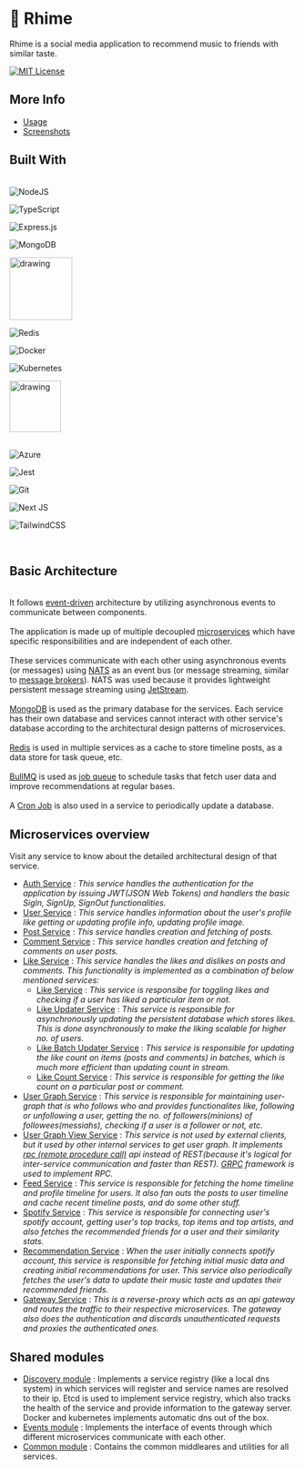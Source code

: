 # 🎸 Rhime

Rhime is a social media application to recommend music to friends with similar taste.

[![MIT License](https://img.shields.io/badge/License-MIT-brightgreen.svg)](/LICENSE.md)

## More Info 
- [Usage](/docs/Usage.md)
- [Screenshots](/docs/Screenshots.md)


## Built With

\
![NodeJS](https://img.shields.io/badge/node.js-6DA55F?style=for-the-badge&logo=node.js&logoColor=white)

![TypeScript](https://img.shields.io/badge/typescript-%23007ACC.svg?style=for-the-badge&logo=typescript&logoColor=white)

![Express.js](https://img.shields.io/badge/express.js-%23404d59.svg?style=for-the-badge&logo=express&logoColor=%2361DAFB)

![MongoDB](https://img.shields.io/badge/MongoDB-%234ea94b.svg?style=for-the-badge&logo=mongodb&logoColor=white)

<img src="https://user-images.githubusercontent.com/58662119/205492707-bf15a9b2-fe6f-42c1-a405-2e590fc69a0b.png" alt="drawing" width="110"/>

![Redis](https://img.shields.io/badge/redis-%23DD0031.svg?style=for-the-badge&logo=redis&logoColor=white)

![Docker](https://img.shields.io/badge/Docker-2CA5E0?style=for-the-badge&logo=docker&logoColor=white)

![Kubernetes](https://img.shields.io/badge/kubernetes-326ce5.svg?&style=for-the-badge&logo=kubernetes&logoColor=white)

<img src="https://user-images.githubusercontent.com/95200/143832033-32e868df-f3b0-4251-97fb-c64809a43d36.png" alt="drawing" width="90"/>

\
![Azure](https://img.shields.io/badge/azure-%230072C6.svg?style=for-the-badge&logo=microsoftazure&logoColor=white)

![Jest](https://img.shields.io/badge/-jest-%23C21325?style=for-the-badge&logo=jest&logoColor=white)

![Git](https://img.shields.io/badge/git-%23F05033.svg?style=for-the-badge&logo=git&logoColor=white)

![Next JS](https://img.shields.io/badge/Next-black?style=for-the-badge&logo=next.js&logoColor=white)

![TailwindCSS](https://img.shields.io/badge/tailwindcss-%2338B2AC.svg?style=for-the-badge&logo=tailwind-css&logoColor=white)

</br>


## Basic Architecture
\
It follows [event-driven](https://en.wikipedia.org/wiki/Event-driven_architecture) architecture by utilizing asynchronous events to communicate between components.\
\
The application is made up of multiple decoupled [microservices](https://microservices.io/) which have specific responsibilities and are independent of each other.\
\
These services communicate with each other using asynchronous events (or messages) using [NATS](https://nats.io/) as an event bus (or message streaming, similar to [message brokers](https://en.wikipedia.org/wiki/Message_broker)). NATS was used because it provides lightweight persistent message streaming using [JetStream](https://docs.nats.io/nats-concepts/jetstream).\
\
[MongoDB](https://www.mongodb.com/home) is used as the primary database for the services. Each service has their own database and services cannot interact with other service's database according to the architectural design patterns of microservices.\
\
[Redis](https://redis.io/) is used in multiple services as a cache to store timeline posts, as a data store for task queue, etc.\
\
[BullMQ](https://docs.bullmq.io/) is used as [job queue](https://en.wikipedia.org/wiki/Job_queue) to schedule tasks that fetch user data and improve recommendations at regular bases.\
\
A [Cron Job](https://en.wikipedia.org/wiki/Cron) is also used in a service to periodically update a database.


## Microservices overview
Visit any service to know about the detailed architectural design of that service.
- [Auth Service]() : *This service handles the authentication for the application by issuing JWT(JSON Web Tokens) and handlers the basic SigIn, SignUp, SignOut functionalities.*
- [User Service]() : *This service handles information about the user's profile like getting or updating profile info, updating profile image.*
- [Post Service]() : *This service handles creation and fetching of posts.*
- [Comment Service]() : *This service handles creation and fetching of comments on user posts.*
- [Like Service]() : *This service handles the likes and dislikes on posts and comments. This functionality is implemented as a combination of below mentioned services:*
    - [Like Service]() : *This service is responsibe for toggling likes and checking if a user has liked a particular item or not.*
    - [Like Updater Service]() : *This service is responsible for asynchronously updating the persistent database which stores likes. This is done asynchronously to make the liking scalable for higher no. of users.*
    - [Like Batch Updater Service]() : *This service is responsible for updating the like count on items (posts and comments) in batches, which is much more efficient than updating count in stream.*
    - [Like Count Service]() : *This service is responsible for getting the like count on a particular post or comment.*
- [User Graph Service]() : *This service is responsible for maintaining user-graph that is who follows who and provides functionalites like, following or unfollowing a user, getting the no. of followers(minions) of followees(messiahs), checking if a user is a follower or not, etc.*
- [User Graph View Service]() : *This service is not used by external clients, but it used by other internal services to get user graph. It implements [rpc (remote procedure call)](https://en.wikipedia.org/wiki/Remote_procedure_call) api instead of REST(because it's logical for inter-service communication and faster than REST). [GRPC](https://grpc.io/) framework is used to implement RPC.*
- [Feed Service]() : *This service is responsible for fetching the home timeline and profile timeline for users. It also fan outs the posts to user timeline and cache recent timeline posts, and do some other stuff.*
- [Spotify Service]() : *This service is responsible for connecting user's spotify account, getting user's top tracks, top items and top artists, and also fetches the recommended friends for a user and their similarity stats.*
- [Recommendation Service]() : *When the user initially connects spotify account, this service is responsible for fetching initial music data and creating initial recommendations for user. This service also periodically fetches the user's data to update their music taste and updates their recommended friends.*
- [Gateway Service]() : *This is a reverse-proxy which acts as an api gateway and routes the traffic to their respective microservices. The gateway also does the authentication and discards unauthenticated requests and proxies the authenticated ones.*

## Shared modules
- [Discovery module](https://github.com/yashkundu/discovery-rhime) : Implements a service registry (like a local dns system) in which services will register and service names are resolved to their ip. Etcd is used to implement service registry, which also tracks the health of the service and provide information to the gateway server. Docker and kubernetes implements automatic dns out of the box. 
- [Events module](https://github.com/yashkundu/events-rhime) : Implements the interface of events through which different microservices communicate with each other.
- [Common module](https://github.com/yashkundu/common-rhime) : Contains the common middleares and utilities for all services.